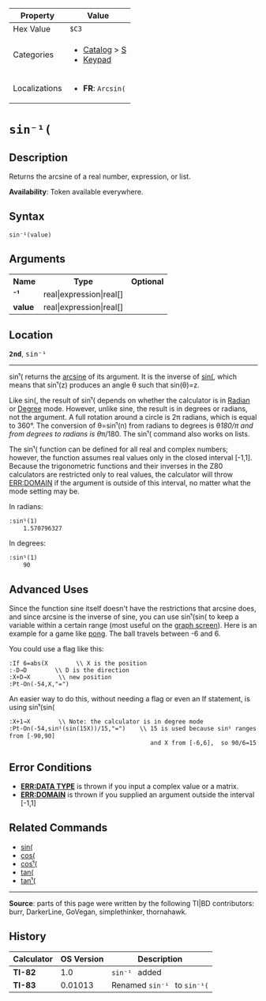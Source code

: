 | Property      | Value |
|---------------|-------|
| Hex Value     | `$C3`|
| Categories    | <ul><li>[Catalog](<../categories/Catalog.md>) > [S](<../categories/Catalog.md#S>)</li><li>[Keypad](<../categories/Keypad.md>)</li></ul> |
| Localizations | <ul><li><b>FR</b>: `Arcsin(`</li></ul> |

# `sin⁻¹(`

## Description
Returns the arcsine of a real number, expression, or list.


<b>Availability</b>: Token available everywhere.

## Syntax
`sin⁻¹(value)`

## Arguments
<table>
<tr><th>Name</th><th>Type</th><th>Optional</th></tr>

<tr><td><b>⁻¹</b></td><td>real|expression|real[]</td><td></td></tr>

<tr><td><b>value</b></td><td>real|expression|real[]</td><td></td></tr>

</table>

## Location
<tt><kbd><b>2nd</b></kbd></tt>, <kbd>sin⁻¹</kbd>
<hr>

sinֿ¹( returns the [arcsine](https://mathworld.wolfram.com/InverseSine.html) of its argument. It is the inverse of [sin(](sin\(.md), which means that sinֿ¹(z) produces an angle θ such that sin(θ)=z.

Like sin(, the result of sinֿ¹( depends on whether the calculator is in [Radian](radian-mode) or [Degree](degree-mode) mode. However, unlike sine, the result is in degrees or radians, not the argument. A full rotation around a circle is 2π radians, which is equal to 360°. The conversion of θ=sinֿ¹(n) from radians to degrees is θ*180/π and from degrees to radians is θ*π/180. The sinֿ¹( command also works on lists.

The sinֿ¹( function can be defined for all real and complex numbers; however, the function assumes real values only in the closed interval [-1,1]. Because the trigonometric functions and their inverses in the Z80 calculators are restricted only to real values, the calculator will throw [ERR:DOMAIN](errors#domain) if the argument is outside of this interval, no matter what the mode setting may be.

In radians:

```ti-basic
:sinֿ¹(1)
    1.570796327
```

  
In degrees:

```ti-basic
:sinֿ¹(1)
    90
```

## Advanced Uses

Since the function sine itself doesn't have the restrictions that arcsine does, and since arcsine is the inverse of sine, you can use sinֿ¹(sin( to keep a variable within a certain range (most useful on the [graph screen](graphscreen)). Here is an example for a game like [pong](pong.md). The ball travels between -6 and 6.

You could use a flag like this:

```ti-basic
:If 6=abs(X        \\ X is the position
:-D→D        \\ D is the direction
:X+D→X        \\ new position
:Pt-On(-54,X,"=")
```

An easier way to do this, without needing a flag or even an If statement, is using sinֿ¹(sin(

```ti-basic
:X+1→X        \\ Note: the calculator is in degree mode
:Pt-On(-54,sinֿ¹(sin(15X))/15,"=")    \\ 15 is used because sinֿ¹ ranges from [-90,90]
                                        and X from [-6,6],  so 90/6=15
```

## Error Conditions

*   **[ERR:DATA TYPE](errors#datatype)** is thrown if you input a complex value or a matrix.
*   **[ERR:DOMAIN](errors#domain)** is thrown if you supplied an argument outside the interval [-1,1]

## Related Commands

*   [sin(](sin\(.md)
*   [cos(](cos\(.md)
*   [cosֿ¹(](cosֿ¹\(.md)
*   [tan(](tan\(.md)
*   [tanֿ¹(](tanֿ¹\(.md)

* * *

**Source**: parts of this page were written by the following TI|BD contributors: burr, DarkerLine, GoVegan, simplethinker, thornahawk.

## History
| Calculator | OS Version | Description |
|------------|------------|-------------|
| <b>TI-82</b> | 1.0 | `sin⁻¹ ` added |
| <b>TI-83</b> | 0.01013 | Renamed `sin⁻¹ ` to `sin⁻¹(`


